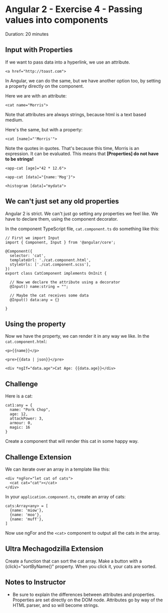 # Angular 2 - Exercise 4 - Passing values into components

Duration: 20 minutes

## Input with Properties

If we want to pass data into a hyperlink, we use an attribute.

    <a href="http://toast.com">

In Angular, we can do the same, but we have another option too, by setting a property directly on the component.

Here we are with an attribute:

    <cat name="Morris">

Note that attributes are always strings, because html is a text based medium.

Here's the same, but with a property:

    <cat [name]="'Morris'">

Note the quotes in quotes. That's because this time, Morris is an expression. It can be evaluated. This means that **[Properties] do not have to be strings!**

    <app-cat [age]="42 * 12.6">

    <app-cat [data]="{name:'Mog'}">

    <histogram [data]="mydata">

## We can't just set any old properties

Angular 2 is strict. We can't just go setting any properties we feel like. We have to declare them, using the component decorator.

In the component TypeScript file, `cat.component.ts` do something like this:

    // First we import Input
    import { Component, Input } from '@angular/core';

    @Component({
      selector: 'cat',
      templateUrl: './cat.component.html',
      styleUrls: ['./cat.component.scss'],
    })
    export class CatComponent implements OnInit {

      // Now we declare the attribute using a decorator
      @Input() name:string = "";

      // Maybe the cat receives some data
      @Input() data:any = {}

    }

## Using the property

Now we have the property, we can render it in any way we like. In the `cat.component.html`:

    <p>{{name}}</p>

    <pre>{{data | json}}</pre>

    <div *ngIf="data.age">Cat Age: {{data.age}}</div>


## Challenge

Here is a cat:

    cat1:any = {
      name: "Pork Chop",
      age: 12,
      attackPower: 3,
      armour: 0,
      magic: 16
    }

Create a component that will render this cat in some happy way.

## Challenge Extension

We can iterate over an array in a template like this:

    <div *ngFor="let cat of cats">
      <cat cat="cat"></cat>
    </div>

In your `application.component.ts`, create an array of cats:

    cats:Array<any> = [
      {name: 'miow'},
      {name: 'moo'},
      {name: 'muff'},
    ]

Now use ngFor and the `<cat>` component to output all the cats in the array.

## Ultra Mechagodzilla Extension

Create a function that can sort the cat array. Make a button with a (click)="sortByName()" property. When you click it, your cats are sorted.




## Notes to Instructor

* Be sure to explain the differences between attributes and properties. Properties are set directly on the DOM node. Attributes go by way of the HTML parser, and so will become strings.
